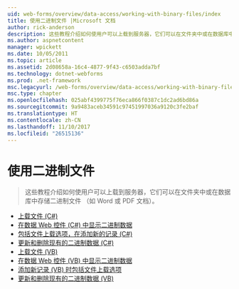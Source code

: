 ```yaml
---
uid: web-forms/overview/data-access/working-with-binary-files/index
title: 使用二进制文件 |Microsoft 文档
author: rick-anderson
description: 这些教程介绍如何使用户可以上载到服务器，它们可以在文件夹中或在数据库中存储二进制文件 （如 Word 或 PDF 文档）。
ms.author: aspnetcontent
manager: wpickett
ms.date: 10/05/2011
ms.topic: article
ms.assetid: 2d08658a-16c4-4877-9f43-c6503adda7bf
ms.technology: dotnet-webforms
ms.prod: .net-framework
msc.legacyurl: /web-forms/overview/data-access/working-with-binary-files
msc.type: chapter
ms.openlocfilehash: 025abf4399775f76eca866f0387c1dc2ad6bd86a
ms.sourcegitcommit: 9a9483aceb34591c97451997036a9120c3fe2baf
ms.translationtype: HT
ms.contentlocale: zh-CN
ms.lasthandoff: 11/10/2017
ms.locfileid: "26515136"
---
```

<a name="working-with-binary-files"></a>使用二进制文件
====================
> 这些教程介绍如何使用户可以上载到服务器，它们可以在文件夹中或在数据库中存储二进制文件 （如 Word 或 PDF 文档）。


- [上载文件 (C#)](uploading-files-cs.md)
- [在数据 Web 控件 (C#) 中显示二进制数据](displaying-binary-data-in-the-data-web-controls-cs.md)
- [包括文件上载选项，在添加新的记录 (C#)](including-a-file-upload-option-when-adding-a-new-record-cs.md)
- [更新和删除现有的二进制数据 (C#)](updating-and-deleting-existing-binary-data-cs.md)
- [上载文件 (VB)](uploading-files-vb.md)
- [在数据 Web 控件 (VB) 中显示二进制数据](displaying-binary-data-in-the-data-web-controls-vb.md)
- [添加新记录 (VB) 时包括文件上载选项](including-a-file-upload-option-when-adding-a-new-record-vb.md)
- [更新和删除现有的二进制数据 (VB)](updating-and-deleting-existing-binary-data-vb.md)
